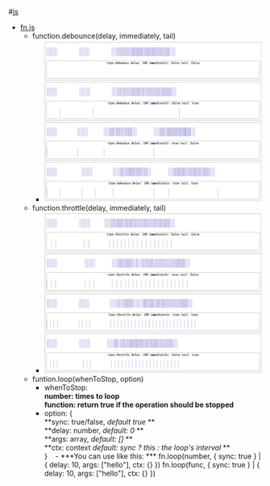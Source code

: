 #[js](js/)  
* [fn.js](js/fn.js)
  * function.debounce(delay, immediately, tail)
    * ![debounce](js/debounce.png)
  * function.throttle(delay, immediately, tail)  
    * ![throttle](js/throttle.png)
  * funtion.loop(whenToStop, option)
    * whenToStop:  
      **number: times to loop**  
      **function: return true if the operation should be stopped**
    * option: {  
      **sync: true/false, *default true* **  
      **delay: number, *default: 0* **  
      **args: array, *default: []* **  
      **ctx: context *default: sync ? this : the loop's interval* **  
    }
    - ***You can use like this: ***
            fn.loop(number, { sync: true } | { delay: 10, args: ["hello"], ctx: {} })
            fn.loop(func, { sync: true } | { delay: 10, args: ["hello"], ctx: {} })
